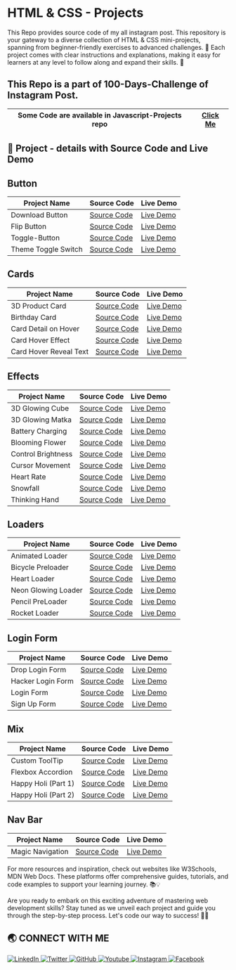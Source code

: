 # HTML & CSS - Projects
This Repo provides source code of my all instagram post. This repository is your gateway to a diverse collection of HTML &amp; CSS mini-projects, spanning from beginner-friendly exercises to advanced challenges. 🌟 Each project comes with clear instructions and explanations, making it easy for learners at any level to follow along and expand their skills. 🚀

<h2>This Repo is a part of 100-Days-Challenge of Instagram Post.</h2>

| Some Code are available in Javascript-Projects repo | [Click Me](https://github.com/Jay-Govind/JavaScript-Projects.git) |
| --------------------------------------------------- | ----------------------------------------------------------------- |

## 🔨 Project - details with Source Code and Live Demo

## Button

| Project Name               | Source Code                                         | Live Demo                                                |
| -------------------------- | --------------------------------------------------- | -------------------------------------------------------- |
| Download Button            | [Source Code](https://github.com/Jay-Govind/HTML-CSS-Projects/tree/573f024b08cd0cf0c596ad9851594986202f5b0c/Download%20Button)  | [Live Demo](https://jay-govind.github.io/HTML-CSS-Projects/Download%20Button) |
| Flip Button                | [Source Code](https://github.com/Jay-Govind/HTML-CSS-Projects/tree/573f024b08cd0cf0c596ad9851594986202f5b0c/Flip%20Button)  | [Live Demo](https://jay-govind.github.io/HTML-CSS-Projects/Flip%20Button) |
| Toggle-Button              | [Source Code](https://github.com/Jay-Govind/HTML-CSS-Projects/tree/f9c97491c3dd315118820f461a9ae3a88f160be2/Toggle-Button)  | [Live Demo](https://jay-govind.github.io/HTML-CSS-Projects/Toggle-Button) |
| Theme Toggle Switch        | [Source Code]()  | [Live Demo](https://jay-govind.github.io/HTML-CSS-Projects/Themes%20Toggle%20Switch) |



## Cards

| Project Name               | Source Code                                         | Live Demo                                                |
| -------------------------- | --------------------------------------------------- | -------------------------------------------------------- |
| 3D Product Card            | [Source Code](https://github.com/Jay-Govind/HTML-CSS-Projects/tree/573f024b08cd0cf0c596ad9851594986202f5b0c/3D%20Product%20Card)  | [Live Demo](https://jay-govind.github.io/HTML-CSS-Projects/3D%20Product%20Card) |
| Birthday Card              | [Source Code](https://github.com/Jay-Govind/HTML-CSS-Projects/tree/573f024b08cd0cf0c596ad9851594986202f5b0c/Birthday%20Card)  | [Live Demo](https://jay-govind.github.io/HTML-CSS-Projects/Birthday%20Card) |
| Card Detail on Hover       | [Source Code](https://github.com/Jay-Govind/HTML-CSS-Projects/tree/573f024b08cd0cf0c596ad9851594986202f5b0c/Card%20Details%20On%20Hover)  | [Live Demo](https://jay-govind.github.io/HTML-CSS-Projects/Card%20Details%20On%20Hover) |
| Card Hover Effect          | [Source Code](https://github.com/Jay-Govind/HTML-CSS-Projects/tree/573f024b08cd0cf0c596ad9851594986202f5b0c/Card%20Hover%20Effect)  | [Live Demo](https://jay-govind.github.io/HTML-CSS-Projects/Card$20Hover$20Effect) |
| Card Hover Reveal Text     | [Source Code](https://github.com/Jay-Govind/HTML-CSS-Projects/tree/573f024b08cd0cf0c596ad9851594986202f5b0c/Card%20Hover%20Reveal%20Text)  | [Live Demo](https://jay-govind.github.io/HTML-CSS-Projects/Card%20Hover%20Reveal%20Text) |



## Effects

| Project Name               | Source Code                                         | Live Demo                                                |
| -------------------------- | --------------------------------------------------- | -------------------------------------------------------- |
| 3D Glowing Cube            | [Source Code](https://github.com/Jay-Govind/HTML-CSS-Projects/tree/aea775b38ba32469b4e25c7eb8bbf6eeee8658ea/3D%20Glowing%20Cube)  | [Live Demo](https://jay-govind.github.io/HTML-CSS-Projects/3D%20Glowing%20Cube) |
| 3D Glowing Matka           | [Source Code](https://github.com/Jay-Govind/HTML-CSS-Projects/tree/573f024b08cd0cf0c596ad9851594986202f5b0c/3D%20Glowing%20matka)  | [Live Demo](https://jay-govind.github.io/HTML-CSS-Projects/3D%20Glowing%20matka) |
| Battery Charging           | [Source Code](https://github.com/Jay-Govind/HTML-CSS-Projects/tree/af6a350584e44d949eafe6f756267623d1f41007/Battery%20Charging)    | [Live Demo](https://jay-govind.github.io/HTML-CSS-Projects/Battery%20Charging) |
| Blooming Flower            | [Source Code](https://github.com/Jay-Govind/HTML-CSS-Projects/tree/ca3dddd5fb95f89fb5a8732f9a92556766d564d8/Blooming%20Flower)  | [Live Demo](https://jay-govind.github.io/HTML-CSS-Projects/Blooming%20Flower) |
| Control Brightness         | [Source Code](https://github.com/Jay-Govind/HTML-CSS-Projects/tree/def6c1d89973026be4f4e08586336df99588f7e0/Control%20Brightness)  | [Live Demo](https://jay-govind.github.io/HTML-CSS-Projects/Control%20Brightness) |
| Cursor Movement            | [Source Code](https://github.com/Jay-Govind/HTML-CSS-Projects/tree/573f024b08cd0cf0c596ad9851594986202f5b0c/Cursor%20Movement)  | [Live Demo](https://jay-govind.github.io/HTML-CSS-Projects/Cursor%20Movement) |
| Heart Rate                 | [Source Code](https://github.com/Jay-Govind/HTML-CSS-Projects/tree/573f024b08cd0cf0c596ad9851594986202f5b0c/Heart%20Rate)  | [Live Demo](https://jay-govind.github.io/HTML-CSS-Projects/Heart%20Rate) |
| Snowfall                   | [Source Code](https://github.com/Jay-Govind/HTML-CSS-Projects/tree/36318e02e81a94ca437ed690266d7427402775fa/Snowfall)  | [Live Demo](https://jay-govind.github.io/HTML-CSS-Projects/Snowfall) |
| Thinking Hand              | [Source Code](https://github.com/Jay-Govind/HTML-CSS-Projects/tree/573f024b08cd0cf0c596ad9851594986202f5b0c/Thinking%20Hand)  | [Live Demo](https://jay-govind.github.io/HTML-CSS-Projects/Thinking%20Hand) |



## Loaders

| Project Name               | Source Code                                         | Live Demo                                                |
| -------------------------- | --------------------------------------------------- | -------------------------------------------------------- |
| Animated Loader            | [Source Code](https://github.com/Jay-Govind/HTML-CSS-Projects/tree/573f024b08cd0cf0c596ad9851594986202f5b0c/Animated%20Loader)  | [Live Demo](https://jay-govind.github.io/HTML-CSS-Projects/Animated%20Loader) |
| Bicycle Preloader          | [Source Code](https://github.com/Jay-Govind/HTML-CSS-Projects/tree/573f024b08cd0cf0c596ad9851594986202f5b0c/Bicycle%20Preloader)  | [Live Demo](https://jay-govind.github.io/HTML-CSS-Projects/Bicycle%20Preloader) |
| Heart Loader               | [Source Code](https://github.com/Jay-Govind/HTML-CSS-Projects/tree/573f024b08cd0cf0c596ad9851594986202f5b0c/Heart%20Loader)  | [Live Demo](https://jay-govind.github.io/HTML-CSS-Projects/Heart%20Loader) |
| Neon Glowing Loader        | [Source Code](https://github.com/Jay-Govind/HTML-CSS-Projects/tree/573f024b08cd0cf0c596ad9851594986202f5b0c/Neon%20Glowing%20Loader)  | [Live Demo](https://jay-govind.github.io/HTML-CSS-Projects/Neon%20Glowing%20Loader) |
| Pencil PreLoader           | [Source Code](https://github.com/Jay-Govind/HTML-CSS-Projects/tree/573f024b08cd0cf0c596ad9851594986202f5b0c/Pencil%20Preloader)  | [Live Demo](https://jay-govind.github.io/HTML-CSS-Projects/Pencil%20Preloader) |
| Rocket Loader              | [Source Code](https://github.com/Jay-Govind/HTML-CSS-Projects/tree/573f024b08cd0cf0c596ad9851594986202f5b0c/Rocket%20Loader)  | [Live Demo](https://jay-govind.github.io/HTML-CSS-Projects/Rocket%20Loader) |



## Login Form

| Project Name               | Source Code                                         | Live Demo                                                |
| -------------------------- | --------------------------------------------------- | -------------------------------------------------------- |
| Drop Login Form            | [Source Code](https://github.com/Jay-Govind/HTML-CSS-Projects/tree/573f024b08cd0cf0c596ad9851594986202f5b0c/Drop%20Login%20Form)  | [Live Demo](https://jay-govind.github.io/HTML-CSS-Projects/Drop%20Login%20Form) |
| Hacker Login Form          | [Source Code](https://github.com/Jay-Govind/HTML-CSS-Projects/tree/573f024b08cd0cf0c596ad9851594986202f5b0c/Hacker%20Login%20Form)  | [Live Demo](https://jay-govind.github.io/HTML-CSS-Projects/Hacker%20Login%20Form) |
| Login Form                 | [Source Code](https://github.com/Jay-Govind/HTML-CSS-Projects/tree/573f024b08cd0cf0c596ad9851594986202f5b0c/Login%20Form)  | [Live Demo](https://jay-govind.github.io/HTML-CSS-Projects/Login%20Form) |
| Sign Up Form               | [Source Code](https://github.com/Jay-Govind/HTML-CSS-Projects/tree/573f024b08cd0cf0c596ad9851594986202f5b0c/Sign%20Up%20Form)  | [Live Demo](https://jay-govind.github.io/HTML-CSS-Projects/Sign%20Up%20Form) |



## Mix

| Project Name               | Source Code                                         | Live Demo                                                |
| -------------------------- | --------------------------------------------------- | -------------------------------------------------------- |
| Custom ToolTip             | [Source Code](https://github.com/Jay-Govind/HTML-CSS-Projects/tree/573f024b08cd0cf0c596ad9851594986202f5b0c/Custom%20Tooltip%20Animation)  | [Live Demo](https://jay-govind.github.io/HTML-CSS-Projects/Custom%20Tooltip%20Animation) |
| Flexbox Accordion          | [Source Code](https://github.com/Jay-Govind/HTML-CSS-Projects/tree/9483a909c26200ef34448bce199be666acc6fd4d/Flexbox%20Accordion)  | [Live Demo](https://jay-govind.github.io/HTML-CSS-Projects/Flexbox%20Accordion) |
| Happy Holi (Part 1)        | [Source Code](https://github.com/Jay-Govind/HTML-CSS-Projects/tree/9721eafcd07bbdffea45f618bf4ed9df88660579/Happy%20Holi%20Part%201)  | [Live Demo](https://jay-govind.github.io/HTML-CSS-Projects/Happy%20Holi%20Part%201) |
| Happy Holi (Part 2)        | [Source Code](https://github.com/Jay-Govind/HTML-CSS-Projects/tree/9721eafcd07bbdffea45f618bf4ed9df88660579/Happy%20Holi%20Part%202)  | [Live Demo](https://jay-govind.github.io/HTML-CSS-Projects/Happy%20Holi%20Part%202) | 


## Nav Bar

| Project Name               | Source Code                                         | Live Demo                                                |
| -------------------------- | --------------------------------------------------- | -------------------------------------------------------- |
| Magic Navigation           | [Source Code](https://github.com/Jay-Govind/HTML-CSS-Projects/tree/573f024b08cd0cf0c596ad9851594986202f5b0c/Magic%20Navigation)  | [Live Demo](https://jay-govind.github.io/HTML-CSS-Projects/Magic%20Navigation) |




For more resources and inspiration, check out websites like W3Schools, MDN Web Docs. These platforms offer comprehensive guides, tutorials, and code examples to support your learning journey. 📚💡

Are you ready to embark on this exciting adventure of mastering web development skills? Stay tuned as we unveil each project and guide you through the step-by-step process. Let's code our way to success! 💪🌐

## 🌏 **CONNECT WITH ME**

<a  href="https://www.linkedin.com/in/govind-jay">
    <img src="https://img.shields.io/badge/LinkedIn-0077B5?style=for-the-badge&logo=linkedin&logoColor=white" title="LinkedIn"  alt="LinkedIn"/>
</a>
<a href="https://twitter.com/_JayGovind"> 
    <img src="https://img.shields.io/badge/Twitter-1DA1F2?style=for-the-badge&logo=twitter&logoColor=white" title="Twitter"  alt="Twitter"/>
</a>
<a href="https://www.github.com/Jay-Govind"> 
    <img src="https://img.shields.io/badge/GitHub-100000?style=for-the-badge&logo=github&logoColor=white" title="GitHub"  alt="GitHub"/>
</a>
<a href="https://www.youtube.com/@jaygovindofficial751"> 
    <img src="https://img.shields.io/badge/YouTube-FF0000?style=for-the-badge&logo=youtube&logoColor=white" title="Youtube"  alt="Youtube"/>
</a>
<a href="https://www.instagram.com/devwithgovind"> 
    <img src="https://img.shields.io/badge/Instagram-E4405F?style=for-the-badge&logo=instagram&logoColor=white" title="Instagram"  alt="Instagram"/>
</a>
<a href="https://www.facebook.com/profile.php?id=61556260830301&mibextid=ZbWKwL"> 
    <img src="https://img.shields.io/badge/Facebook-%231877F2.svg?style=for-the-badge&logo=Facebook&logoColor=white" title="Facebook"  alt="Facebook"/>
</a>
